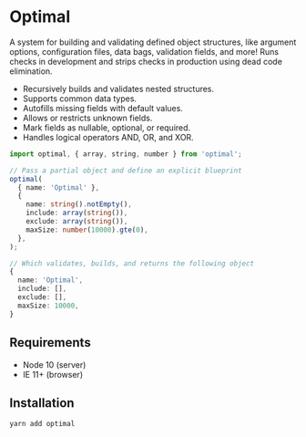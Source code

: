 # Optimal

A system for building and validating defined object structures, like argument options, configuration
files, data bags, validation fields, and more! Runs checks in development and strips checks in
production using dead code elimination.

- Recursively builds and validates nested structures.
- Supports common data types.
- Autofills missing fields with default values.
- Allows or restricts unknown fields.
- Mark fields as nullable, optional, or required.
- Handles logical operators AND, OR, and XOR.

```ts
import optimal, { array, string, number } from 'optimal';

// Pass a partial object and define an explicit blueprint
optimal(
  { name: 'Optimal' },
  {
    name: string().notEmpty(),
    include: array(string()),
    exclude: array(string()),
    maxSize: number(10000).gte(0),
  },
);

// Which validates, builds, and returns the following object
{
  name: 'Optimal',
  include: [],
  exclude: [],
  maxSize: 10000,
}
```

## Requirements

- Node 10 (server)
- IE 11+ (browser)

## Installation

```
yarn add optimal
```
